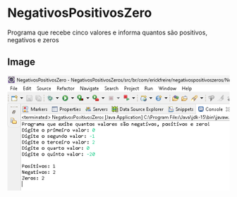 # NegativosPositivosZero
 Programa que recebe cinco valores e informa quantos são positivos, negativos e zeros

## Image
 ![Números Positivos Negativos e Zeros](negativospositivoszeros1.png)
